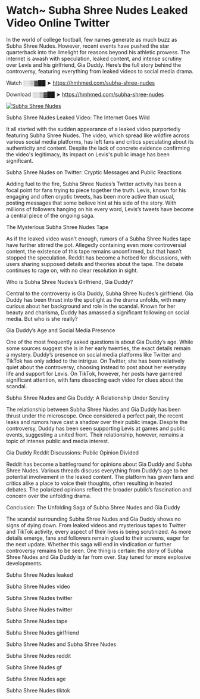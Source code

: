 # Watch~ Subha Shree Nudes Leaked Video Online Twitter

In the world of college football, few names generate as much buzz as Subha Shree Nudes. However, recent events have pushed the star quarterback into the limelight for reasons beyond his athletic prowess. The internet is awash with speculation, leaked content, and intense scrutiny over Levis and his girlfriend, Gia Duddy. Here’s the full story behind the controversy, featuring everything from leaked videos to social media drama.

Watch ░░▒▓██ ➤ https://hmhmed.com/subha-shree-nudes

Download ░░▒▓██ ➤ https://hmhmed.com/subha-shree-nudes

[![Subha Shree Nudes](https://i.imgur.com/dJHk4Zq.gif)](https://hmhmed.com/subha-shree-nudes)

Subha Shree Nudes Leaked Video: The Internet Goes Wild

It all started with the sudden appearance of a leaked video purportedly featuring Subha Shree Nudes. The video, which spread like wildfire across various social media platforms, has left fans and critics speculating about its authenticity and content. Despite the lack of concrete evidence confirming the video's legitimacy, its impact on Levis's public image has been significant.

Subha Shree Nudes on Twitter: Cryptic Messages and Public Reactions

Adding fuel to the fire, Subha Shree Nudes’s Twitter activity has been a focal point for fans trying to piece together the truth. Levis, known for his engaging and often cryptic tweets, has been more active than usual, posting messages that some believe hint at his side of the story. With millions of followers hanging on his every word, Levis’s tweets have become a central piece of the ongoing saga.

The Mysterious Subha Shree Nudes Tape

As if the leaked video wasn’t enough, rumors of a Subha Shree Nudes tape have further stirred the pot. Allegedly containing even more controversial content, the existence of this tape remains unconfirmed, but that hasn’t stopped the speculation. Reddit has become a hotbed for discussions, with users sharing supposed details and theories about the tape. The debate continues to rage on, with no clear resolution in sight.

Who is Subha Shree Nudes’s Girlfriend, Gia Duddy?

Central to the controversy is Gia Duddy, Subha Shree Nudes’s girlfriend. Gia Duddy has been thrust into the spotlight as the drama unfolds, with many curious about her background and role in the scandal. Known for her beauty and charisma, Duddy has amassed a significant following on social media. But who is she really?

Gia Duddy’s Age and Social Media Presence

One of the most frequently asked questions is about Gia Duddy’s age. While some sources suggest she is in her early twenties, the exact details remain a mystery. Duddy’s presence on social media platforms like Twitter and TikTok has only added to the intrigue. On Twitter, she has been relatively quiet about the controversy, choosing instead to post about her everyday life and support for Levis. On TikTok, however, her posts have garnered significant attention, with fans dissecting each video for clues about the scandal.

Subha Shree Nudes and Gia Duddy: A Relationship Under Scrutiny

The relationship between Subha Shree Nudes and Gia Duddy has been thrust under the microscope. Once considered a perfect pair, the recent leaks and rumors have cast a shadow over their public image. Despite the controversy, Duddy has been seen supporting Levis at games and public events, suggesting a united front. Their relationship, however, remains a topic of intense public and media interest.

Gia Duddy Reddit Discussions: Public Opinion Divided

Reddit has become a battleground for opinions about Gia Duddy and Subha Shree Nudes. Various threads discuss everything from Duddy’s age to her potential involvement in the leaked content. The platform has given fans and critics alike a place to voice their thoughts, often resulting in heated debates. The polarized opinions reflect the broader public’s fascination and concern over the unfolding drama.

Conclusion: The Unfolding Saga of Subha Shree Nudes and Gia Duddy

The scandal surrounding Subha Shree Nudes and Gia Duddy shows no signs of dying down. From leaked videos and mysterious tapes to Twitter and TikTok activity, every aspect of their lives is being scrutinized. As more details emerge, fans and followers remain glued to their screens, eager for the next update. Whether this saga will end in vindication or further controversy remains to be seen. One thing is certain: the story of Subha Shree Nudes and Gia Duddy is far from over. Stay tuned for more explosive developments.

Subha Shree Nudes leaked

Subha Shree Nudes video

Subha Shree Nudes twitter

Subha Shree Nudes twitter

Subha Shree Nudes tape

Subha Shree Nudes girlfriend

Subha Shree Nudes and Subha Shree Nudes

Subha Shree Nudes reddit

Subha Shree Nudes gf

Subha Shree Nudes age

Subha Shree Nudes tiktok